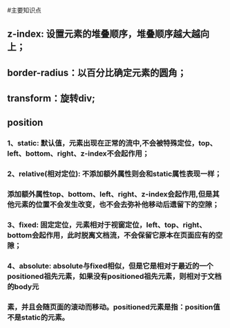 #主要知识点

## z-index: 设置元素的堆叠顺序，堆叠顺序越大越向上；

## border-radius：以百分比确定元素的圆角；

## transform：旋转div;

## position
### 1、static: 默认值，元素出现在正常的流中,不会被特殊定位，top、left、bottom、right、z-index不会起作用；
### 2、relative(相对定位): 不添加额外属性则会和static属性表现一样；
###    添加额外属性top、bottom、left、right、z-index会起作用,但是其他元素的位置不会发生改变，也不会去弥补他移动后遗留下的空隙；
### 3、fixed: 固定定位，元素相对于视窗定位，left、top、right、bottom会起作用，此时脱离文档流，不会保留它原本在页面应有的空隙；
### 4、absolute: absolute与fixed相似，但是它是相对于最近的一个positioned祖先元素，如果没有positioned祖先元素，则相对于文档的body元
###    素，并且会随页面的滚动而移动。positioned元素是指：position值不是static的元素。
